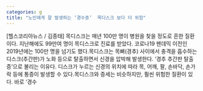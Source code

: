 ```yaml
---
categories: g
title: "노인에게 잘 발생하는 ‘경수증’  목디스크 보다 더 위험"
---
```

[헬스코리아뉴스 / 김종태] 목디스크는 매년 100만 명이 병원을 찾을 정도로 흔한 질환이다. 지난해에도 99만여 명이 목디스크로 진료를 받았다. 코로나19 팬데믹 이전인 2019년에는 100만 명을 넘기도 했다.목디스크는 목뼈(경추) 사이에서 충격을 흡수하는 디스크(추간판)가 노화 등으로 탈출하면서 신경을 압박해 발생한다. ‘경추 추간판 탈출증’으로 불리는 이유다. 디스크가 누르는 신경의 위치에 따라 목, 어깨, 팔, 손바닥, 손가락 등에 통증이 발생할 수 있다.목디스크와 증세는 비슷하지만, 훨씬 위험한 질환이 있다. 바로 ‘경수